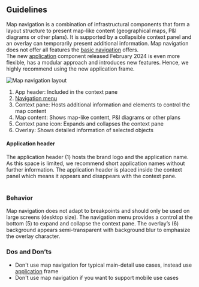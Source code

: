 ## Guidelines

Map navigation is a combination of infrastructural components that form a layout structure to present map-like content (geographical maps, P&I diagrams or other plans). It is supported by a collapsible context panel and an overlay can temporarily present additional information. Map navigation does not offer all features the [basic navigation](./basic-navigation.md) offers.  
The new [application](./../controls/application-frame/application.mdx) component released February 2024 is even more flexible, has a modular approach and introduces new features. Hence, we highly recommend using the new application frame.

![Map navigation layout](https://www.figma.com/design/wEptRgAezDU1z80Cn3eZ0o/iX-Pattern-Illustrations?type=design&node-id=1020-71241&mode=design&t=Ntzn8IlSOlPey8s5-11)

1. App header: Included in the context pane
2. [Navigation menu](./../controls/application-frame/application-menu.md)
3. Context pane: Hosts additional information and elements to control the map content
4. Map content: Shows map-like content, P&I diagrams or other plans
5. Context pane icon: Expands and collapses the context pane
6. Overlay: Shows detailed information of selected objects

#### Application header

The application header (1) hosts the brand logo and the application name. As this space is limited, we recommend short application names without further information. The application header is placed inside the context panel which means it appears and disappears with the context pane.
<br></br>

### Behavior

Map navigation does not adapt to breakpoints and should only be used on large screens (desktop size).
The navigation menu provides a control at the bottom (5) to expand and collapse the context pane. The overlay’s (6) background appears semi-transparent with background blur to emphasize the overlay character.

### Dos and Don’ts

- Don't use map navigation for typical main-detail use cases, instead use [application](./../controls/application-frame/application.mdx) frame
- Don't use map navigation if you want to support mobile use cases
